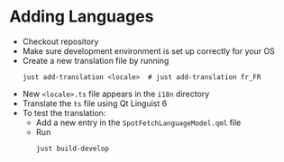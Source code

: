 # Adding Languages

- Checkout repository
- Make sure development environment is set up correctly for your OS
- Create a new translation file by running
  ```shell
  just add-translation <locale>  # just add-translation fr_FR
  ```
- New `<locale>.ts` file appears in the `i18n` directory
- Translate the `ts` file using Qt Linguist 6
- To test the translation:
  - Add a new entry in the `SpotFetchLanguageModel.qml` file
  - Run
    ```shell
    just build-develop
    ```
